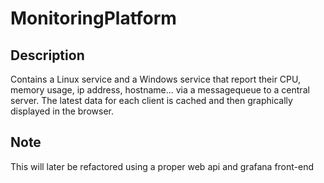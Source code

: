 # MonitoringPlatform

## Description
Contains a Linux service and a Windows service that report their CPU, memory usage, ip address, hostname... via a messagequeue to a central server.
The latest data for each client is cached and then graphically displayed in the browser.

## Note
This will later be refactored using a proper web api and grafana front-end

